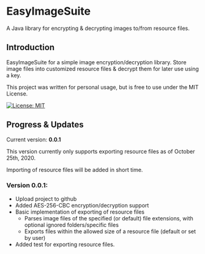 # EasyImageSuite
A Java library for encrypting &amp; decrypting images to/from resource files.

## Introduction

EasyImageSuite for a simple image encryption/decryption library. Store image files into customized resource files & decrypt them for later use using a key.

This project was written for personal usage, but is free to use under the MIT License.

[![License: MIT](https://img.shields.io/badge/License-MIT-yellow.svg)](https://github.com/austinnixholm/EasyImageSuite/blob/main/LICENSE)

## Progress & Updates
Current version: **0.0.1**

This version currently only supports exporting resource files as of October 25th, 2020. 

Importing of resource files will be added in short time.

### Version 0.0.1: 
- Upload project to github
- Added AES-256-CBC encryption/decryption support
- Basic implementation of exporting of resource files
  - Parses image files of the specified (or default) file extensions, with optional ignored folders/specific files
  - Exports files within the allowed size of a resource file (default or set by user)
- Added test for exporting resource files.
